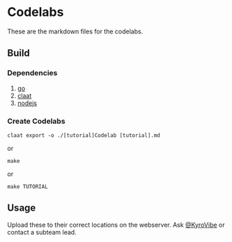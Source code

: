 # Codelabs

These are the markdown files for the codelabs.

## Build

### Dependencies

1. [go](https://go.dev/doc/install)
2. [claat](https://pkg.go.dev/github.com/googlecodelabs/tools/claat#section-readme)
3. [nodejs](https://nodejs.org/en/download/)

### Create Codelabs

`claat export -o ./[tutorial]Codelab [tutorial].md`

or

`make`

or

`make TUTORIAL` 

## Usage

Upload these to their correct locations on the webserver. Ask [@KyroVibe](https://github.com/KyroVibe) or contact a subteam lead.
